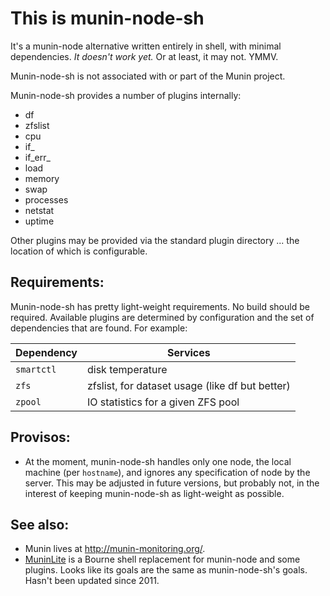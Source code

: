 # This is munin-node-sh

It's a munin-node alternative written entirely in shell, with minimal dependencies.  *It doesn't work yet.*  Or at least, it may not.  YMMV.

Munin-node-sh is not associated with or part of the Munin project.

Munin-node-sh provides a number of plugins internally:

* df
* zfslist
* cpu
* if_
* if_err_
* load
* memory
* swap
* processes
* netstat
* uptime

Other plugins may be provided via the standard plugin directory ... the location of which is configurable.

## Requirements:

Munin-node-sh has pretty light-weight requirements.  No build should be required.  Available plugins are determined by configuration and the set of dependencies that are found.  For example:

Dependency | Services
---- | ----
`smartctl` | disk temperature
`zfs` | zfslist, for dataset usage (like df but better)
`zpool` | IO statistics for a given ZFS pool

## Provisos:

* At the moment, munin-node-sh handles only one node, the local machine (per `hostname`), and ignores any specification of node by the server. This may be adjusted in future versions, but probably not, in the interest of keeping munin-node-sh as light-weight as possible.

## See also:

* Munin lives at http://munin-monitoring.org/.
* [MuninLite](http://sourceforge.net/projects/muninlite/) is a Bourne shell replacement for munin-node and some plugins.  Looks like its goals are the same as munin-node-sh's goals.  Hasn't been updated since 2011.

